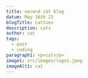 ```yaml
---
title: second cat blog
datum: May 16th 22
blogTitle: catties
description: cats
author: cat
tags:
  - post
  - coding
paragraph1: <p>cat</p>
image1: src/images/logo1.jpeg
imageAlt1: cat
---
```

